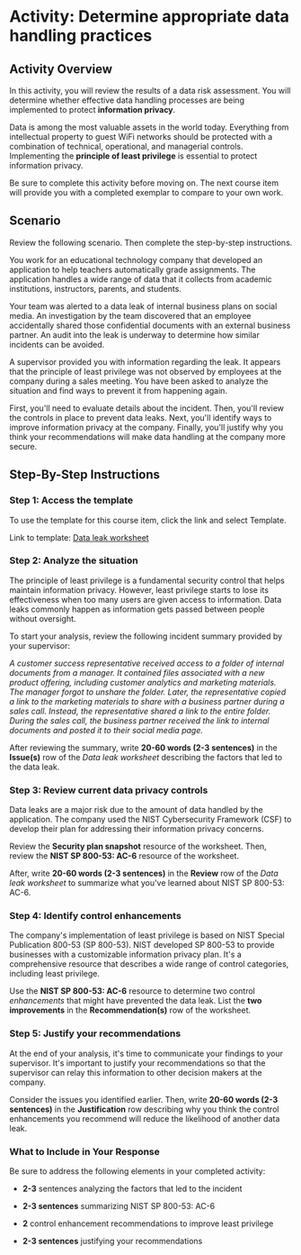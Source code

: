 # Activity: Determine appropriate data handling practices

## Activity Overview
In this activity, you will review the results of a data risk assessment. You will determine whether effective data handling processes are being implemented to protect **information privacy**.

Data is among the most valuable assets in the world today. Everything from intellectual property to guest WiFi networks should be protected with a combination of technical, operational, and managerial controls. Implementing the **principle of least privilege** is essential to protect information privacy.

Be sure to complete this activity before moving on. The next course item will provide you with a completed exemplar to compare to your own work.

## Scenario
Review the following scenario. Then complete the step-by-step instructions.

You work for an educational technology company that developed an application to help teachers automatically grade assignments. The application handles a wide range of data that it collects from academic institutions, instructors, parents, and students.

Your team was alerted to a data leak of internal business plans on social media. An investigation by the team discovered that an employee accidentally shared those confidential documents with an external business partner. An audit into the leak is underway to determine how similar incidents can be avoided.

A supervisor provided you with information regarding the leak. It appears that the principle of least privilege was not observed by employees at the company during a sales meeting. You have been asked to analyze the situation and find ways to prevent it from happening again.

First, you'll need to evaluate details about the incident. Then, you'll review the controls in place to prevent data leaks. Next, you'll identify ways to improve information privacy at the company. Finally, you'll justify why you think your recommendations will make data handling at the company more secure.

## Step-By-Step Instructions

### Step 1: Access the template
To use the template for this course item, click the link and select Template.

Link to template: [Data leak worksheet](/Portfolio%20Activity/Documentation/Determine%20appropriate%20data%20handling%20practices/Activity-Template_-Data-leak-worksheet-template.docx)

### Step 2: Analyze the situation
The principle of least privilege is a fundamental security control that helps maintain information privacy. However, least privilege starts to lose its effectiveness when too many users are given access to information. Data leaks commonly happen as information gets passed between people without oversight.

To start your analysis, review the following incident summary provided by your supervisor:

*A customer success representative received access to a folder of internal documents from a manager. It contained files associated with a new product offering, including customer analytics and marketing materials. The manager forgot to unshare the folder. Later, the representative copied a link to the marketing materials to share with a business partner during a sales call. Instead, the representative shared a link to the entire folder. During the sales call, the business partner received the link to internal documents and posted it to their social media page.*

After reviewing the summary, write **20-60 words (2-3 sentences)** in the **Issue(s)** row of the *Data leak worksheet* describing the factors that led to the data leak.

### Step 3: Review current data privacy controls
Data leaks are a major risk due to the amount of data handled by the application. The company used the NIST Cybersecurity Framework (CSF) to develop their plan for addressing their information privacy concerns.

Review the **Security plan snapshot** resource of the worksheet. Then, review the **NIST SP 800-53: AC-6** resource of the worksheet.

After, write **20-60 words (2-3 sentences)** in the **Review** row of the *Data leak worksheet* to summarize what you've learned about NIST SP 800-53: AC-6.

### Step 4: Identify control enhancements
The company's implementation of least privilege is based on NIST Special Publication 800-53 (SP 800-53). NIST developed SP 800-53 to provide businesses with a customizable information privacy plan. It's a comprehensive resource that describes a wide range of control categories, including least privilege.

Use the **NIST SP 800-53: AC-6** resource to determine two control *enhancements* that might have prevented the data leak. List the **two improvements** in the **Recommendation(s)** row of the worksheet.

### Step 5: Justify your recommendations
At the end of your analysis, it's time to communicate your findings to your supervisor. It's important to justify your recommendations so that the supervisor can relay this information to other decision makers at the company.

Consider the issues you identified earlier. Then, write **20-60 words (2-3 sentences)** in the **Justification** row describing why you think the control enhancements you recommend will reduce the likelihood of another data leak.

### What to Include in Your Response
Be sure to address the following elements in your completed activity: 

- **2-3** sentences analyzing the factors that led to the incident

- **2-3 sentences** summarizing NIST SP 800-53: AC-6

- **2** control enhancement recommendations to improve least privilege 

- **2-3 sentences** justifying your recommendations